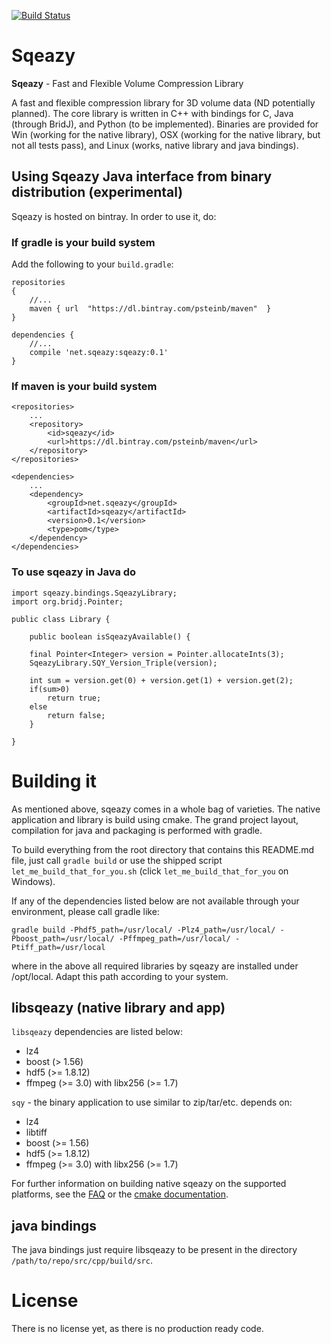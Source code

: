 [![Build Status](https://travis-ci.org/sqeazy/sqeazy.svg?branch=master)](https://travis-ci.org/sqeazy/sqeazy)

# Sqeazy #

**Sqeazy** - Fast and Flexible Volume Compression Library

A fast and flexible compression library for 3D volume data (ND potentially planned).
The core library is written in C++ with bindings for C, Java (through BridJ), and Python (to be implemented). Binaries are provided for Win (working for the native library), OSX (working for the native library, but not all tests pass), and Linux (works, native library and java bindings).

## Using Sqeazy Java interface from binary distribution (experimental)

Sqeazy is hosted on bintray. In order to use it, do:

### If gradle is your build system

Add the following to your `build.gradle`:

```
repositories 
{
	//...
	maven { url  "https://dl.bintray.com/psteinb/maven"  }
}

dependencies {
	//...
    compile 'net.sqeazy:sqeazy:0.1'
}
```

### If maven is your build system

```
<repositories>
	...
	<repository>
		<id>sqeazy</id>
		<url>https://dl.bintray.com/psteinb/maven</url>
	</repository>
</repositories>

<dependencies>
	...
	<dependency>
		<groupId>net.sqeazy</groupId>
		<artifactId>sqeazy</artifactId>
		<version>0.1</version>
		<type>pom</type>
	</dependency>
</dependencies>
```


### To use sqeazy in Java do

```
import sqeazy.bindings.SqeazyLibrary;
import org.bridj.Pointer;

public class Library {

    public boolean isSqeazyAvailable() {

	final Pointer<Integer> version = Pointer.allocateInts(3);
	SqeazyLibrary.SQY_Version_Triple(version);

	int sum = version.get(0) + version.get(1) + version.get(2);
	if(sum>0)
	    return true;
	else
	    return false;
    }

}
```

# Building it

As mentioned above, sqeazy comes in a whole bag of varieties. The native application and library is build using cmake. The grand project layout, compilation for java and packaging is performed with gradle.

To build everything from the root directory that contains this README.md file, just call
```gradle build```
or use the shipped script ```let_me_build_that_for_you.sh``` (click ```let_me_build_that_for_you``` on Windows).

If any of the dependencies listed below are not available through your environment, please call gradle like:

```
gradle build -Phdf5_path=/usr/local/ -Plz4_path=/usr/local/ -Pboost_path=/usr/local/ -Pffmpeg_path=/usr/local/ -Ptiff_path=/usr/local
```

where in the above all required libraries by sqeazy are installed under /opt/local. Adapt this path according to your system.

## libsqeazy (native library and app)

```libsqeazy``` dependencies are listed below:

* lz4
* boost (> 1.56)
* hdf5 (>= 1.8.12)
* ffmpeg (>= 3.0) with libx256 (>= 1.7)

```sqy``` - the binary application to use similar to zip/tar/etc. depends on:

* lz4
* libtiff
* boost (>= 1.56)
* hdf5 (>= 1.8.12)
* ffmpeg (>= 3.0) with libx256 (>= 1.7)

For further information on building native sqeazy on the supported platforms, see the [FAQ](FAQ.md) or the [cmake documentation](src/cpp/README.md).

## java bindings

The java bindings just require libsqeazy to be present in the directory ```/path/to/repo/src/cpp/build/src```.

# License

There is no license yet, as there is no production ready code.
